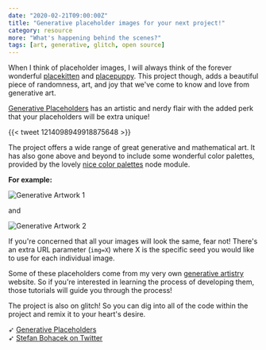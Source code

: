 ```yaml
---
date: "2020-02-21T09:00:00Z"
title: "Generative placeholder images for your next project!"
category: resource
more: "What's happening behind the scenes?"
tags: [art, generative, glitch, open source]
---
```


When I think of placeholder images, I will always think of the forever wonderful [placekitten](https://placekitten.com/) and [placepuppy](http://place-puppy.com/). This project though, adds a beautiful piece of randomness, art, and joy that we've come to know and love from generative art.

[Generative Placeholders](https://generative-placeholders.glitch.me/) has an artistic and nerdy flair with the added perk that your placeholders will be extra unique!

{{< tweet 1214098949918875648 >}}

The project offers a wide range of great generative and mathematical art. It has also gone above and beyond to include some wonderful color palettes, provided by the lovely [nice color palettes](https://www.npmjs.com/package/nice-color-palettes) node module.

**For example:**

![Generative Artwork 1](https://generative-placeholders.glitch.me/image?width=500&height=500&style=triangles&gap=50&colors=5&img=01)

and

![Generative Artwork 2](https://generative-placeholders.glitch.me/image?width=500&height=500&style=triangles&gap=50&colors=6&img=01)


If you're concerned that all your images will look the same, fear not! There's an extra URL parameter (`img=X`) where X is the specific seed you would like to use for each individual image.

<!--more-->

Some of these placeholders come from my very own [generative artistry](https://generativeartistry.com/) website. So if you're interested in learning the process of developing them, those tutorials will guide you through the process!

The project is also on glitch! So you can dig into all of the code within the project and remix it to your heart's desire.


➶ [Generative Placeholders](https://generative-placeholders.glitch.me/)  
➶ [Stefan Bohacek on Twitter](https://twitter.com/fourtonfish/)